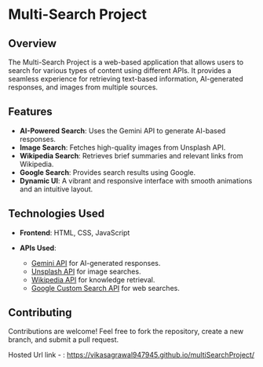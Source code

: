 # Multi-Search Project

## Overview
The Multi-Search Project is a web-based application that allows users to search for various types of content using different APIs. It provides a seamless experience for retrieving text-based information, AI-generated responses, and images from multiple sources.

## Features
- **AI-Powered Search**: Uses the Gemini API to generate AI-based responses.
- **Image Search**: Fetches high-quality images from Unsplash API.
- **Wikipedia Search**: Retrieves brief summaries and relevant links from Wikipedia.
- **Google Search**: Provides search results using Google.
- **Dynamic UI**: A vibrant and responsive interface with smooth animations and an intuitive layout.

## Technologies Used
- **Frontend**: HTML, CSS, JavaScript

- **APIs Used**:
  - [Gemini API](https://developers.google.com/ai/gemini) for AI-generated responses.
  - [Unsplash API](https://unsplash.com/developers) for image searches.
  - [Wikipedia API](https://www.mediawiki.org/wiki/API:Main_page) for knowledge retrieval.
  - [Google Custom Search API](https://developers.google.com/custom-search/) for web searches.


## Contributing
Contributions are welcome! Feel free to fork the repository, create a new branch, and submit a pull request.




Hosted Url link - : https://vikasagrawal947945.github.io/multiSearchProject/
